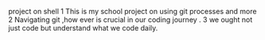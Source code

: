 project on shell
 1 This is my school project on using git processes and more 
 2 Navigating git ,how ever is crucial in our coding journey .
 3 we ought not just code but understand what we code daily.
